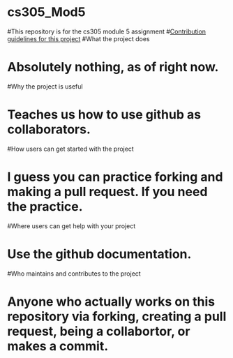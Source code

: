 # cs305_Mod5
#This repository is for the cs305 module 5 assignment
#[Contribution guidelines for this project](cs305_Mod5/CONTRIBUTING.md)
#What the project does
#      Absolutely nothing, as of right now.
#Why the project is useful
#      Teaches us how to use github as collaborators.
#How users can get started with the project
#      I guess you can practice forking and making a pull request. If you need the practice.
#Where users can get help with your project
#      Use the github documentation.
#Who maintains and contributes to the project
#     Anyone who actually works on this repository via forking, creating a pull request, being a collabortor, or makes a commit. 
